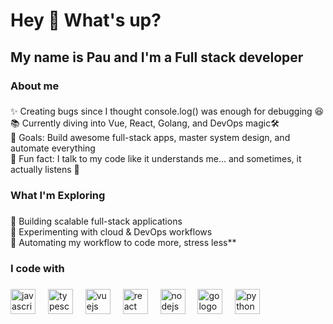 <h1 align="left">Hey 👋 What's up?</h1>

###

<h2 align="left">My name is Pau  and I'm a Full stack developer</h2>

###

<h3 align="left">About me</h3>

###

<p align="left">✨ Creating bugs since I thought console.log() was enough for debugging 😆  <br>📚 Currently diving into Vue, React, Golang, and DevOps magic🛠️  <br>🎯 Goals: Build awesome full-stack apps, master system design, and automate everything  <br>🎲 Fun fact: I talk to my code like it understands me... and sometimes, it actually listens 🤖</p>

###

<h3 align="left">What I'm Exploring</h3>

###

<p align="left">🔹 Building scalable full-stack applications<br>🔹 Experimenting with cloud & DevOps workflows  <br>🔹 Automating my workflow to code more, stress less**</p>

###

<h3 align="left">I code with</h3>

###

<div align="left">
  <img src="https://cdn.jsdelivr.net/gh/devicons/devicon/icons/javascript/javascript-original.svg" height="40" alt="javascript logo"  />
  <img width="12" />
  <img src="https://cdn.jsdelivr.net/gh/devicons/devicon/icons/typescript/typescript-original.svg" height="40" alt="typescript logo"  />
  <img width="12" />
  <img src="https://cdn.jsdelivr.net/gh/devicons/devicon/icons/vuejs/vuejs-original.svg" height="40" alt="vuejs logo"  />
  <img width="12" />
  <img src="https://cdn.jsdelivr.net/gh/devicons/devicon/icons/react/react-original.svg" height="40" alt="react logo"  />
  <img width="12" />
  <img src="https://cdn.jsdelivr.net/gh/devicons/devicon/icons/nodejs/nodejs-original.svg" height="40" alt="nodejs logo"  />
  <img width="12" />
  <img src="https://cdn.jsdelivr.net/gh/devicons/devicon/icons/go/go-original.svg" height="40" alt="go logo"  />
  <img width="12" />
  <img src="https://cdn.jsdelivr.net/gh/devicons/devicon/icons/python/python-original.svg" height="40" alt="python logo"  />
</div>
